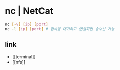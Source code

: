 # nc | NetCat

```sh
nc [-v] [ip] [port]
nc -l [ip] [port] # 접속을 대기하고 연결되면 송수신 가능
```

## link
- [[terminal]]
- [[nfs]]
